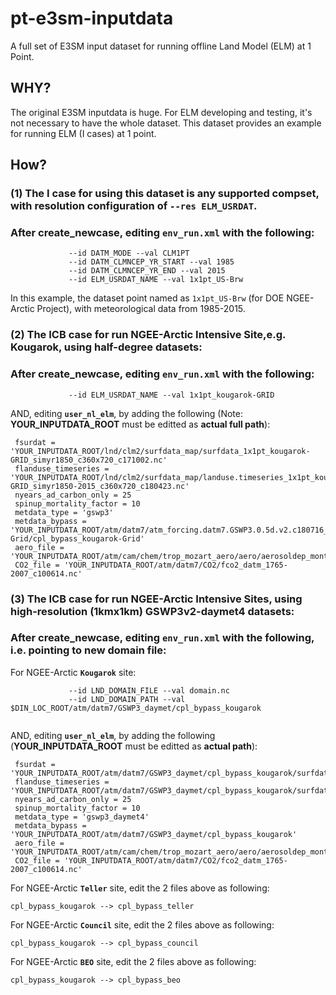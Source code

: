 # pt-e3sm-inputdata
A full set of E3SM input dataset for running offline Land Model (ELM) at 1 Point.

## WHY?
The original E3SM inputdata is huge. For ELM developing and testing, it's not necessary to have the whole dataset. This dataset provides an example for running ELM (I cases) at 1 point.

## How?
### (1) The I case for using this dataset is any supported compset, with resolution configuration of `--res ELM_USRDAT`.

### After create_newcase, editing ```env_run.xml``` with the following:
```
             --id DATM_MODE --val CLM1PT
             --id DATM_CLMNCEP_YR_START --val 1985
             --id DATM_CLMNCEP_YR_END --val 2015
             --id ELM_USRDAT_NAME --val 1x1pt_US-Brw
```

In this example, the dataset point named as ```1x1pt_US-Brw``` (for DOE NGEE-Arctic Project), with meteorological data from 1985-2015. 


### (2) The ICB case for run NGEE-Arctic Intensive Site,e.g. Kougarok, using half-degree datasets:

### After create_newcase, editing ```env_run.xml``` with the following:

```
             --id ELM_USRDAT_NAME --val 1x1pt_kougarok-GRID
```

AND, editing **```user_nl_elm```**, by adding the following (Note: **YOUR_INPUTDATA_ROOT** must be editted as **actual full path**):

```
 fsurdat = 'YOUR_INPUTDATA_ROOT/lnd/clm2/surfdata_map/surfdata_1x1pt_kougarok-GRID_simyr1850_c360x720_c171002.nc'
 flanduse_timeseries = 'YOUR_INPUTDATA_ROOT/lnd/clm2/surfdata_map/landuse.timeseries_1x1pt_kougarok-GRID_simyr1850-2015_c360x720_c180423.nc'
 nyears_ad_carbon_only = 25
 spinup_mortality_factor = 10
 metdata_type = 'gswp3'
 metdata_bypass = 'YOUR_INPUTDATA_ROOT/atm/datm7/atm_forcing.datm7.GSWP3.0.5d.v2.c180716_NGEE-Grid/cpl_bypass_kougarok-Grid'
 aero_file = 'YOUR_INPUTDATA_ROOT/atm/cam/chem/trop_mozart_aero/aero/aerosoldep_monthly_1850_mean_1.9x2.5_c090421.nc'
 CO2_file = 'YOUR_INPUTDATA_ROOT/atm/datm7/CO2/fco2_datm_1765-2007_c100614.nc'

```



### (3) The ICB case for run NGEE-Arctic Intensive Sites, using high-resolution (1kmx1km) GSWP3v2-daymet4 datasets:

### After create_newcase, editing ```env_run.xml``` with the following, i.e. pointing to new domain file:

For NGEE-Arctic **```Kougarok```** site: 

```
             --id LND_DOMAIN_FILE --val domain.nc
             --id LND_DOMAIN_PATH --val $DIN_LOC_ROOT/atm/datm7/GSWP3_daymet/cpl_bypass_kougarok
             
```

AND, editing **```user_nl_elm```**, by adding the following (**YOUR_INPUTDATA_ROOT** must be editted as **actual path**):

```
 fsurdat = 'YOUR_INPUTDATA_ROOT/atm/datm7/GSWP3_daymet/cpl_bypass_kougarok/surfdata.nc'
 flanduse_timeseries = 'YOUR_INPUTDATA_ROOT/atm/datm7/GSWP3_daymet/cpl_bypass_kougarok/surfdata.pftdyn.nc'
 nyears_ad_carbon_only = 25
 spinup_mortality_factor = 10
 metdata_type = 'gswp3_daymet4'
 metdata_bypass = 'YOUR_INPUTDATA_ROOT/atm/datm7/GSWP3_daymet/cpl_bypass_kougarok'
 aero_file = 'YOUR_INPUTDATA_ROOT/atm/cam/chem/trop_mozart_aero/aero/aerosoldep_monthly_1850_mean_1.9x2.5_c090421.nc'
 CO2_file = 'YOUR_INPUTDATA_ROOT/atm/datm7/CO2/fco2_datm_1765-2007_c100614.nc'

```

For NGEE-Arctic **```Teller```** site, edit the 2 files above as following: 
```
cpl_bypass_kougarok --> cpl_bypass_teller
```

For NGEE-Arctic **```Council```** site, edit the 2 files above as following: 
```
cpl_bypass_kougarok --> cpl_bypass_council
```

For NGEE-Arctic **```BEO```** site, edit the 2 files above as following: 
```
cpl_bypass_kougarok --> cpl_bypass_beo
```




